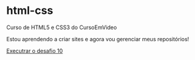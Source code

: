 # html-css
 Curso de HTML5 e CSS3 do CursoEmVideo

Estou aprendendo a criar sites e agora vou gerenciar meus repositórios!

<a href="https://ericsilvag.github.io/html-css/desafios/Desafio%20010/android.html">Executrar o desafio 10</a>